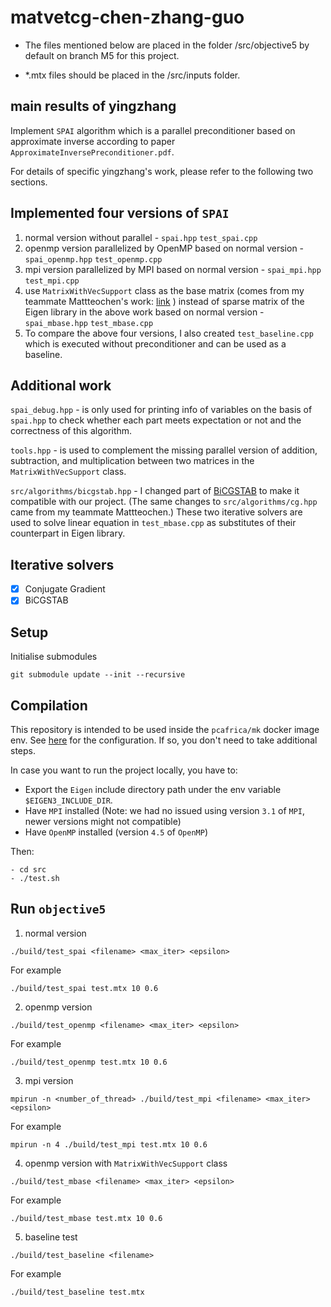 # matvetcg-chen-zhang-guo
- The files mentioned below are placed in the folder /src/objective5 by default on branch M5 for this project.

- *.mtx files should be placed in the /src/inputs folder.

## main results of yingzhang
Implement `SPAI` algorithm which is 
a parallel preconditioner based on approximate inverse  according to paper `ApproximateInversePreconditioner.pdf`.

For details of specific yingzhang's work, please refer to the following two sections.

## Implemented four versions of `SPAI`
1. normal version without parallel - `spai.hpp` `test_spai.cpp`
2. openmp version parallelized by OpenMP based on normal version - `spai_openmp.hpp` `test_openmp.cpp` 
3. mpi version parallelized by MPI based on normal version - `spai_mpi.hpp` `test_mpi.cpp`
4. use `MatrixWithVecSupport` class as the base matrix (comes from my teammate Mattteochen's work: [link](https://github.com/AMSC22-23/matvetcg-chen-zhang-guo/blob/m5/src/shared/MatrixWithVecSupport.hpp) ) instead of sparse matrix of the Eigen library in the above work based on normal version - `spai_mbase.hpp` `test_mbase.cpp`
5. To compare the above four versions, I also created `test_baseline.cpp` which is executed without preconditioner and can be used as a baseline.

## Additional work
`spai_debug.hpp` - is only used for printing info of variables on the basis of `spai.hpp` to check whether each part meets expectation or not and the correctness of this algorithm.

`tools.hpp` - is used to complement the missing parallel version of addition, subtraction, and multiplication between two matrices in the `MatrixWithVecSupport` class. 

`src/algorithms/bicgstab.hpp` - I changed part of [BiCGSTAB](https://github.com/mattteochen/AMSC-CodeExamples/blob/c8f2e13b22d3dee4884b49ec497c49d5206044f0/Examples/src/LinearAlgebra/IML_Eigen/include/bicgstab.hpp) to make it compatible with our project. (The same changes to `src/algorithms/cg.hpp` came from my teammate Mattteochen.) These two iterative solvers are used to solve linear equation in `test_mbase.cpp` as substitutes of their counterpart in Eigen library.

## Iterative solvers
- [x] Conjugate Gradient
- [x] BiCGSTAB

## Setup
Initialise submodules

```
git submodule update --init --recursive
```

## Compilation
This repository is intended to be used inside the `pcafrica/mk` docker image
env. See
[here](https://github.com/HPC-Courses/AMSC-Labs/tree/main/Labs/2023-24/lab00-setup)
for the configuration. If so, you don't need to take additional steps.

In case you want to run the project locally, you have to:
- Export the `Eigen` include directory path under the env variable
  `$EIGEN3_INCLUDE_DIR`.
- Have `MPI` installed (Note: we had no issued using version `3.1` of `MPI`,
  newer versions might not compatible)
- Have `OpenMP` installed (version `4.5` of `OpenMP`)

Then:

```
- cd src
- ./test.sh
```

## Run `objective5`
1. normal version
```
./build/test_spai <filename> <max_iter> <epsilon>
```
For example
```
./build/test_spai test.mtx 10 0.6
```

2. openmp version
```
./build/test_openmp <filename> <max_iter> <epsilon>
```
For example
```
./build/test_openmp test.mtx 10 0.6
```

3. mpi version
```
mpirun -n <number_of_thread> ./build/test_mpi <filename> <max_iter> <epsilon>
```
For example
```
mpirun -n 4 ./build/test_mpi test.mtx 10 0.6
```

4. openmp version with `MatrixWithVecSupport` class
```
./build/test_mbase <filename> <max_iter> <epsilon>
```
For example
```
./build/test_mbase test.mtx 10 0.6
```

5. baseline test
```
./build/test_baseline <filename>
```
For example 
```
./build/test_baseline test.mtx
```


